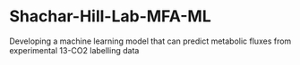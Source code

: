 # Shachar-Hill-Lab-MFA-ML
Developing a machine learning model that can predict metabolic fluxes from experimental 13-CO2 labelling data 
